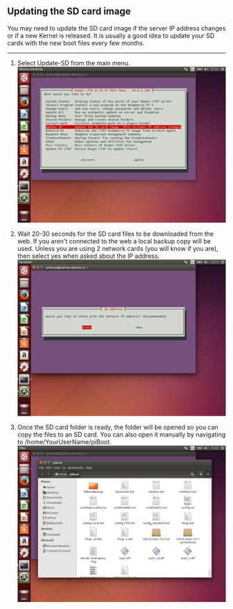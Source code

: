 Updating the SD card image
------
You may need to update the SD card image if the server IP address changes or if a new Kernel is released. It is usually a good idea
to update your SD cards with the new boot files every few months.

----

1. Select Update-SD from the main menu.  ![](images/update-sd-1.png)

2. Wait 20-30 seconds for the SD card files to be downloaded from the web.
If you aren't connected to the web a local backup copy will be used.
Unless you are using 2 network cards (you will know if you are), then select yes when asked about the IP address.   ![](images/update-sd-2.png)

3. Once the SD card folder is ready, the folder will be opened so you can copy the files to an SD card. You can also
open it manually by navigating to /home/YourUserName/piBoot.
![](images/update-sd-3.png)
